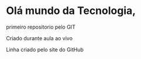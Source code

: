 # Olá mundo da Tecnologia,
 primeiro repositorio pelo GIT

 Criado durante aula ao vivo
 
 Linha criado pelo site do GitHub
